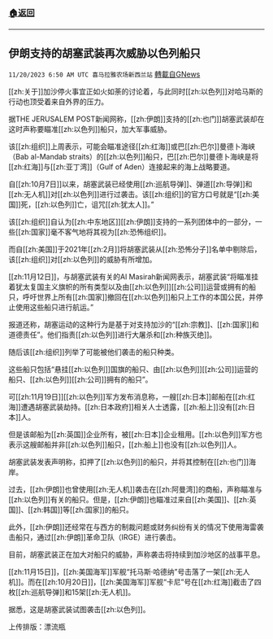 ###  [:house:返回](README.md)
---


## 伊朗支持的胡塞武装再次威胁以色列船只
`11/20/2023 6:50 AM UTC 喜马拉雅农场新西兰站` [轉載自GNews](https://gnews.org/articles/1996726)

[[zh:关于]]加沙停火事宜正如火如荼的讨论着，与此同时[[zh:以色列]]对哈马斯的行动也顶受着来自外界的压力。

据THE  JERUSALEM POST新闻网称，[[zh:伊朗]]支持的[[zh:也门]]胡塞武装却在这时声称要瞄准[[zh:以色列]]船只，加大军事威胁。

该[[zh:组织]]上周表示，可能会瞄准途径[[zh:红海]]或巴[[zh:巴尔]]曼德卜海峡（Bab al-Mandab straits）的[[zh:以色列]]船只，巴[[zh:巴尔]]曼德卜海峡是将[[zh:红海]]与[[zh:亚丁湾]]（Gulf of Aden）连接起来的海上战略要道。

自[[zh:10月7日]]以来，胡塞武装已经使用[[zh:巡航导弹]]、弹道[[zh:导弹]]和[[zh:无人机]]对[[zh:以色列]]进行过袭击。该[[zh:组织]]的官方口号就是“[[zh:美国]]死，[[zh:以色列]]亡，诅咒[[zh:犹太人]]。”

该[[zh:组织]]自认为[[zh:中东地区]][[zh:伊朗]]支持的一系列团体中的一部分，一些[[zh:国家]]毫不客气地将其视为[[zh:恐怖组织]]。

而自[[zh:美国]]于2021年[[zh:2月]]将胡塞武装从[[zh:恐怖分子]]名单中剔除后，该[[zh:组织]]对[[zh:以色列]]的威胁有所增加。

[[zh:11月12日]]，与胡塞武装有关的Al Masirah新闻网表示，胡塞武装“将瞄准挂着犹太复国主义旗帜的所有类型以及由[[zh:以色列]][[zh:公司]]运营或拥有的船只，呼吁世界上所有[[zh:国家]]撤回在[[zh:以色列]]船只上工作的本国公民，并停止使用这些船只进行航运。”

报道还称，胡塞运动的这种行为是基于对支持加沙的“[[zh:宗教]]、[[zh:国家]]和道德责任”。他们指责[[zh:以色列]]进行大屠杀和[[zh:种族灭绝]]。

随后该[[zh:组织]]列举了可能被他们袭击的船只种类。

这些船只包括“悬挂[[zh:以色列]]国旗的船只、由[[zh:以色列]][[zh:公司]]运营的船只、[[zh:以色列]][[zh:公司]]拥有的船只”。

可[[zh:11月19日]][[zh:以色列]]军方发布消息称，一艘[[zh:日本]]邮船在[[zh:红海]]遭遇胡塞武装劫持。[[zh:日本政府]]相关人士透露，[[zh:船上]]没有[[zh:日本]]人。

但是该邮船为[[zh:英国]]企业所有，被[[zh:日本]]企业租用。[[zh:以色列]]军方也表示这艘邮船并非[[zh:以色列]]船只，[[zh:船上]]也没有[[zh:以色列]]人。

胡塞武装发表声明称，扣押了[[zh:以色列]]的船只，并将其控制在[[zh:也门]]海岸。

过去，[[zh:伊朗]]也曾使用[[zh:无人机]]袭击在[[zh:阿曼湾]]的商船，声称瞄准与[[zh:以色列]]有关的船只。但是，[[zh:伊朗]]也瞄准过来自[[zh:美国]]、[[zh:英国]]、[[zh:韩国]]等[[zh:国家]]的船只。

此外，[[zh:伊朗]]还经常在与西方的制裁问题或财务纠纷有关的情况下使用海雷袭击船只，通过[[zh:伊朗]]革命卫队（IRGE）进行袭击。

目前，胡塞武装正在加大对船只的威胁，声称袭击将持续到加沙地区的战事平息。

[[zh:11月15日]]，[[zh:美国海军]]军舰“托马斯·哈德纳”号击落了一架[[zh:无人机]]。而在[[zh:10月20日]]，[[zh:美国海军]]军舰“卡尼”号在[[zh:红海]]截击了四枚[[zh:巡航导弹]]和15架[[zh:无人机]]。

据悉，这是胡塞武装试图袭击[[zh:以色列]]。

上传排版：漂流瓶
